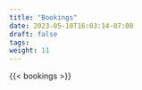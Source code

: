 ```yaml
---
title: "Bookings"
date: 2023-05-10T16:03:14-07:00
draft: false
tags:
weight: 11
---
```


{{< bookings >}}
